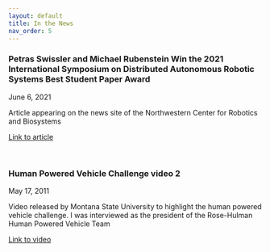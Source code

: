 ```yaml
---
layout: default
title: In the News
nav_order: 5
---
```


### Petras Swissler and Michael Rubenstein Win the 2021 International Symposium on Distributed Autonomous Robotic Systems Best Student Paper Award

June 6, 2021

Article appearing on the news site of the Northwestern Center for Robotics and Biosystems

[Link to article](https://robotics.northwestern.edu/news-events/articles/2021/petras-swissler-and-michael-rubenstein-win-the-2021-international-symposium-on-distributed-autonomous-robotic-systems-best-student-paper-award.html)

&nbsp;
&nbsp;

### Human Powered Vehicle Challenge video 2

May 17, 2011

Video released by Montana State University to highlight the human powered vehicle challenge. I was interviewed as the president of the Rose-Hulman Human Powered Vehicle Team 

[Link to video](https://www.youtube.com/watch?v=R40MS2UNmpA)
